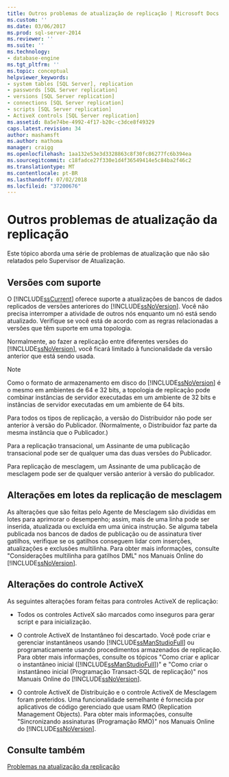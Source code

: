 ```yaml
---
title: Outros problemas de atualização de replicação | Microsoft Docs
ms.custom: ''
ms.date: 03/06/2017
ms.prod: sql-server-2014
ms.reviewer: ''
ms.suite: ''
ms.technology:
- database-engine
ms.tgt_pltfrm: ''
ms.topic: conceptual
helpviewer_keywords:
- system tables [SQL Server], replication
- passwords [SQL Server replication]
- versions [SQL Server replication]
- connections [SQL Server replication]
- scripts [SQL Server replication]
- ActiveX controls [SQL Server replication]
ms.assetid: 8a5e74be-4992-4f17-b20c-c3dce8f49329
caps.latest.revision: 34
author: mashamsft
ms.author: mathoma
manager: craigg
ms.openlocfilehash: 1aa132e53e3d3328863c8f30fc86277fc6b394ea
ms.sourcegitcommit: c18fadce27f330e1d4f36549414e5c84ba2f46c2
ms.translationtype: MT
ms.contentlocale: pt-BR
ms.lasthandoff: 07/02/2018
ms.locfileid: "37200676"
---
```

# <a name="other-replication-upgrade-issues"></a>Outros problemas de atualização da replicação
  Este tópico aborda uma série de problemas de atualização que não são relatados pelo Supervisor de Atualização.  
  
## <a name="versions-supported"></a>Versões com suporte  
 O [!INCLUDE[ssCurrent](../../includes/sscurrent-md.md)] oferece suporte a atualizações de bancos de dados replicados de versões anteriores do [!INCLUDE[ssNoVersion](../../includes/ssnoversion-md.md)]. Você não precisa interromper a atividade de outros nós enquanto um nó está sendo atualizado. Verifique se você está de acordo com as regras relacionadas a versões que têm suporte em uma topologia.  
  
 Normalmente, ao fazer a replicação entre diferentes versões do [!INCLUDE[ssNoVersion](../../includes/ssnoversion-md.md)], você ficará limitado à funcionalidade da versão anterior que está sendo usada.  
  
> [!NOTE]  
>  Como o formato de armazenamento em disco do [!INCLUDE[ssNoVersion](../../includes/ssnoversion-md.md)] é o mesmo em ambientes de 64 e 32 bits, a topologia de replicação pode combinar instâncias de servidor executadas em um ambiente de 32 bits e instâncias de servidor executadas em um ambiente de 64 bits.  
  
 Para todos os tipos de replicação, a versão do Distribuidor não pode ser anterior à versão do Publicador. (Normalmente, o Distribuidor faz parte da mesma instância que o Publicador.)  
  
 Para a replicação transacional, um Assinante de uma publicação transacional pode ser de qualquer uma das duas versões do Publicador.  
  
 Para replicação de mesclagem, um Assinante de uma publicação de mesclagem pode ser de qualquer versão anterior à versão do publicador.  
  
## <a name="merge-replication-batches-changes"></a>Alterações em lotes da replicação de mesclagem  
 As alterações que são feitas pelo Agente de Mesclagem são divididas em lotes para aprimorar o desempenho; assim, mais de uma linha pode ser inserida, atualizada ou excluída em uma única instrução. Se alguma tabela publicada nos bancos de dados de publicação ou de assinatura tiver gatilhos, verifique se os gatilhos conseguem lidar com inserções, atualizações e exclusões multilinha. Para obter mais informações, consulte "Considerações multilinha para gatilhos DML" nos Manuais Online do [!INCLUDE[ssNoVersion](../../includes/ssnoversion-md.md)].  
  
## <a name="activex-control-changes"></a>Alterações do controle ActiveX  
 As seguintes alterações foram feitas para controles ActiveX de replicação:  
  
-   Todos os controles ActiveX são marcados como inseguros para gerar script e para inicialização.  
  
-   O controle ActiveX de Instantâneo foi descartado. Você pode criar e gerenciar instantâneos usando [!INCLUDE[ssManStudioFull](../../includes/ssmanstudiofull-md.md)] ou programaticamente usando procedimentos armazenados de replicação. Para obter mais informações, consulte os tópicos "Como criar e aplicar o instantâneo inicial ([!INCLUDE[ssManStudioFull](../../includes/ssmanstudiofull-md.md)])" e "Como criar o instantâneo inicial (Programação Transact-SQL de replicação)" nos Manuais Online do [!INCLUDE[ssNoVersion](../../includes/ssnoversion-md.md)].  
  
-   O controle ActiveX de Distribuição e o controle ActiveX de Mesclagem foram preteridos. Uma funcionalidade semelhante é fornecida por aplicativos de código gerenciado que usam RMO (Replication Management Objects). Para obter mais informações, consulte "Sincronizando assinaturas (Programação RMO)" nos Manuais Online do [!INCLUDE[ssNoVersion](../../includes/ssnoversion-md.md)].  
  
## <a name="see-also"></a>Consulte também  
 [Problemas na atualização da replicação](../../../2014/sql-server/install/replication-upgrade-issues.md)  
  
  

